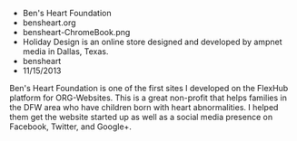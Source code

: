 * Ben's Heart Foundation
* bensheart.org
* bensheart-ChromeBook.png
* Holiday Design is an online store designed and developed by ampnet media in Dallas, Texas.
* bensheart
* 11/15/2013

Ben's Heart Foundation is one of the first sites I developed on the FlexHub platform for ORG-Websites. This is a great non-profit that helps families in the DFW area who have children born with heart abnormalities. I helped them get the website started up as well as a social media presence on Facebook, Twitter, and Google+.

